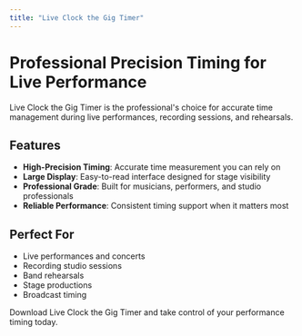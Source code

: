 ```yaml
---
title: "Live Clock the Gig Timer"
---
```


# Professional Precision Timing for Live Performance

Live Clock the Gig Timer is the professional's choice for accurate time management during live performances, recording sessions, and rehearsals.

## Features

- **High-Precision Timing**: Accurate time measurement you can rely on
- **Large Display**: Easy-to-read interface designed for stage visibility
- **Professional Grade**: Built for musicians, performers, and studio professionals
- **Reliable Performance**: Consistent timing support when it matters most

## Perfect For

- Live performances and concerts
- Recording studio sessions
- Band rehearsals
- Stage productions
- Broadcast timing

Download Live Clock the Gig Timer and take control of your performance timing today.